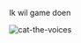 Ik wil game doen

![cat-the-voices](https://github.com/user-attachments/assets/d9010782-019e-4318-9807-a404fe421f1f)
